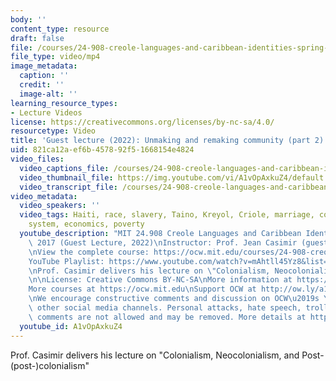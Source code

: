```yaml
---
body: ''
content_type: resource
draft: false
file: /courses/24-908-creole-languages-and-caribbean-identities-spring-2017/24908-s22-part-2-version-3_360p_16_9.mp4
file_type: video/mp4
image_metadata:
  caption: ''
  credit: ''
  image-alt: ''
learning_resource_types:
- Lecture Videos
license: https://creativecommons.org/licenses/by-nc-sa/4.0/
resourcetype: Video
title: 'Guest lecture (2022): Unmaking and remaking community (part 2)'
uid: 821ca12a-ef6b-4578-92f5-1668154e4824
video_files:
  video_captions_file: /courses/24-908-creole-languages-and-caribbean-identities-spring-2017/1ieTChz0Ar8f4tf3D7HL9092FpcWPiPOR_transcript.webvtt
  video_thumbnail_file: https://img.youtube.com/vi/A1vOpAxkuZ4/default.jpg
  video_transcript_file: /courses/24-908-creole-languages-and-caribbean-identities-spring-2017/1ieTChz0Ar8f4tf3D7HL9092FpcWPiPOR_transcript.pdf
video_metadata:
  video_speakers: ''
  video_tags: Haiti, race, slavery, Taino, Kreyol, Criole, marriage, counter-plantation
    system, economics, poverty
  youtube_description: "MIT 24.908 Creole Languages and Caribbean Identities, Spring\
    \ 2017 (Guest Lecture, 2022)\nInstructor: Prof. Jean Casimir (guest lecturer)\n\
    \nView the complete course: https://ocw.mit.edu/courses/24-908-creole-languages-and-caribbean-identities-spring-2017/\n\
    YouTube Playlist: https://www.youtube.com/watch?v=mAhtll45Yz8&list=PLUl4u3cNGP62-sHzh435NhKGnwOkPYk36\n\
    \nProf. Casimir delivers his lecture on \"Colonialism, Neocolonialism, and Post-(post-)colonialism\"\
    \n\nLicense: Creative Commons BY-NC-SA\nMore information at https://ocw.mit.edu/terms\n\
    More courses at https://ocw.mit.edu\nSupport OCW at http://ow.ly/a1If50zVRlQ\n\
    \nWe encourage constructive comments and discussion on OCW\u2019s YouTube and\
    \ other social media channels. Personal attacks, hate speech, trolling, and inappropriate\
    \ comments are not allowed and may be removed. More details at https://ocw.mit.edu/comments."
  youtube_id: A1vOpAxkuZ4
---
```

Prof. Casimir delivers his lecture on "Colonialism, Neocolonialism, and Post-(post-)colonialism"
